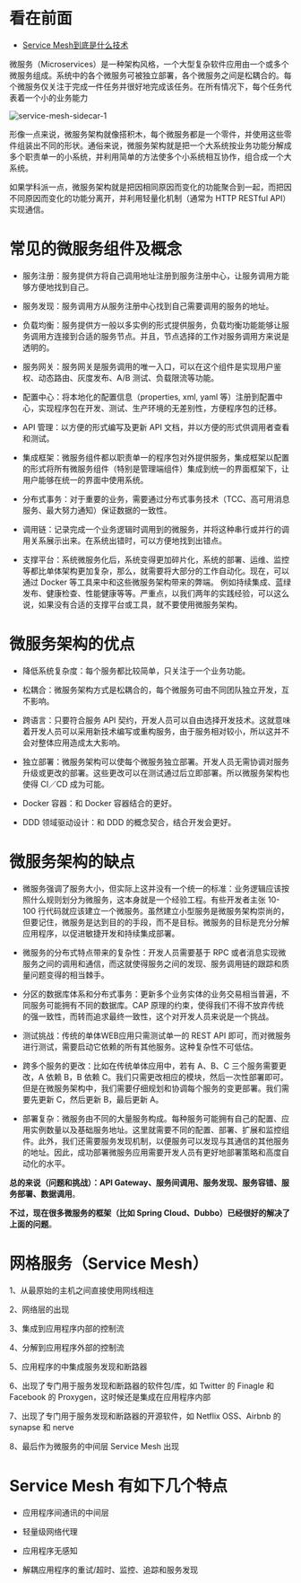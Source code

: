 看在前面
====

* <a href="https://my.oschina.net/u/4250567/blog/3137477">Service Mesh到底是什么技术</a>

微服务（Microservices）是一种架构风格，一个大型复杂软件应用由一个或多个微服务组成。系统中的各个微服务可被独立部署，各个微服务之间是松耦合的。每个微服务仅关注于完成一件任务并很好地完成该任务。在所有情况下，每个任务代表着一个小的业务能力

![service-mesh-sidecar-1](https://github.com/Mein-Augenstern/MUYI/blob/master/docs/Service%20Mesh/picture/service-mesh-sidecar.png)

形像一点来说，微服务架构就像搭积木，每个微服务都是一个零件，并使用这些零件组装出不同的形状。通俗来说，微服务架构就是把一个大系统按业务功能分解成多个职责单一的小系统，并利用简单的方法使多个小系统相互协作，组合成一个大系统。

如果学科派一点，微服务架构就是把因相同原因而变化的功能聚合到一起，而把因不同原因而变化的功能分离开，并利用轻量化机制（通常为 HTTP RESTful API）实现通信。

常见的微服务组件及概念
====

* 服务注册：服务提供方将自己调用地址注册到服务注册中心，让服务调用方能够方便地找到自己。

* 服务发现：服务调用方从服务注册中心找到自己需要调用的服务的地址。

* 负载均衡：服务提供方一般以多实例的形式提供服务，负载均衡功能能够让服务调用方连接到合适的服务节点。并且，节点选择的工作对服务调用方来说是透明的。

* 服务网关：服务网关是服务调用的唯一入口，可以在这个组件是实现用户鉴权、动态路由、灰度发布、A/B 测试、负载限流等功能。

* 配置中心：将本地化的配置信息（properties, xml, yaml 等）注册到配置中心，实现程序包在开发、测试、生产环境的无差别性，方便程序包的迁移。

* API 管理：以方便的形式编写及更新 API 文档，并以方便的形式供调用者查看和测试。

* 集成框架：微服务组件都以职责单一的程序包对外提供服务，集成框架以配置的形式将所有微服务组件（特别是管理端组件）集成到统一的界面框架下，让用户能够在统一的界面中使用系统。

* 分布式事务：对于重要的业务，需要通过分布式事务技术（TCC、高可用消息服务、最大努力通知）保证数据的一致性。

* 调用链：记录完成一个业务逻辑时调用到的微服务，并将这种串行或并行的调用关系展示出来。在系统出错时，可以方便地找到出错点。

* 支撑平台：系统微服务化后，系统变得更加碎片化，系统的部署、运维、监控等都比单体架构更加复杂，那么，就需要将大部分的工作自动化。现在，可以通过 Docker 等工具来中和这些微服务架构带来的弊端。 例如持续集成、蓝绿发布、健康检查、性能健康等等。严重点，以我们两年的实践经验，可以这么说，如果没有合适的支撑平台或工具，就不要使用微服务架构。

微服务架构的优点
====

* 降低系统复杂度：每个服务都比较简单，只关注于一个业务功能。

* 松耦合：微服务架构方式是松耦合的，每个微服务可由不同团队独立开发，互不影响。

* 跨语言：只要符合服务 API 契约，开发人员可以自由选择开发技术。这就意味着开发人员可以采用新技术编写或重构服务，由于服务相对较小，所以这并不会对整体应用造成太大影响。

* 独立部署：微服务架构可以使每个微服务独立部署。开发人员无需协调对服务升级或更改的部署。这些更改可以在测试通过后立即部署。所以微服务架构也使得 CI／CD 成为可能。

* Docker 容器：和 Docker 容器结合的更好。

* DDD 领域驱动设计：和 DDD 的概念契合，结合开发会更好。

微服务架构的缺点
====

* 微服务强调了服务大小，但实际上这并没有一个统一的标准：业务逻辑应该按照什么规则划分为微服务，这本身就是一个经验工程。有些开发者主张 10-100 行代码就应该建立一个微服务。虽然建立小型服务是微服务架构崇尚的，但要记住，微服务是达到目的的手段，而不是目标。微服务的目标是充分分解应用程序，以促进敏捷开发和持续集成部署。

* 微服务的分布式特点带来的复杂性：开发人员需要基于 RPC 或者消息实现微服务之间的调用和通信，而这就使得服务之间的发现、服务调用链的跟踪和质量问题变得的相当棘手。

* 分区的数据库体系和分布式事务：更新多个业务实体的业务交易相当普遍，不同服务可能拥有不同的数据库。CAP 原理的约束，使得我们不得不放弃传统的强一致性，而转而追求最终一致性，这个对开发人员来说是一个挑战。

* 测试挑战：传统的单体WEB应用只需测试单一的 REST API 即可，而对微服务进行测试，需要启动它依赖的所有其他服务。这种复杂性不可低估。

* 跨多个服务的更改：比如在传统单体应用中，若有 A、B、C 三个服务需要更改，A 依赖 B，B 依赖 C。我们只需更改相应的模块，然后一次性部署即可。但是在微服务架构中，我们需要仔细规划和协调每个服务的变更部署。我们需要先更新 C，然后更新 B，最后更新 A。

* 部署复杂：微服务由不同的大量服务构成。每种服务可能拥有自己的配置、应用实例数量以及基础服务地址。这里就需要不同的配置、部署、扩展和监控组件。此外，我们还需要服务发现机制，以便服务可以发现与其通信的其他服务的地址。因此，成功部署微服务应用需要开发人员有更好地部署策略和高度自动化的水平。

**总的来说（问题和挑战）：API Gateway、服务间调用、服务发现、服务容错、服务部署、数据调用**。

**不过，现在很多微服务的框架（比如 Spring Cloud、Dubbo）已经很好的解决了上面的问题**。

网格服务（Service Mesh）
====

1、从最原始的主机之间直接使用网线相连

2、网络层的出现

3、集成到应用程序内部的控制流

4、分解到应用程序外部的控制流

5、应用程序的中集成服务发现和断路器

6、出现了专门用于服务发现和断路器的软件包/库，如 Twitter 的 Finagle 和 Facebook 的 Proxygen，这时候还是集成在应用程序内部

7、出现了专门用于服务发现和断路器的开源软件，如 Netflix OSS、Airbnb 的 synapse 和 nerve

8、最后作为微服务的中间层 Service Mesh 出现

Service Mesh 有如下几个特点
====

* 应用程序间通讯的中间层

* 轻量级网络代理

* 应用程序无感知

* 解耦应用程序的重试/超时、监控、追踪和服务发现
